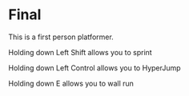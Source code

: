 # Final

This is a first person platformer.

Holding down Left Shift allows you to sprint

Holding down Left Control allows you to HyperJump

Holding down E allows you to wall run
